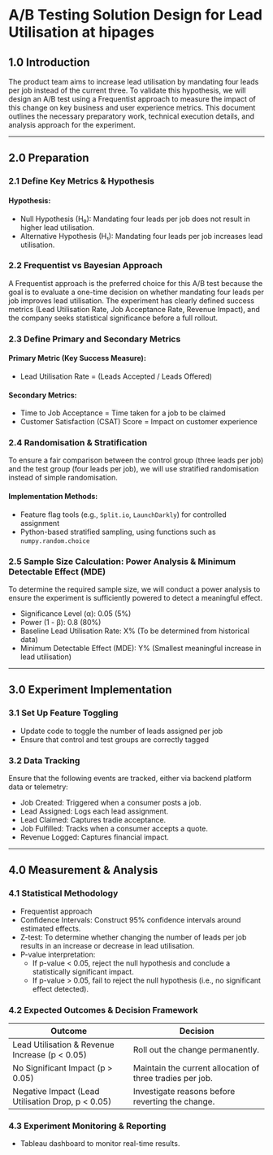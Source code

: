 # A/B Testing Solution Design for Lead Utilisation at hipages

## 1.0 Introduction

The product team aims to increase lead utilisation by mandating four leads per job instead of the current three. To validate this hypothesis, we will design an A/B test using a Frequentist approach to measure the impact of this change on key business and user experience metrics. This document outlines the necessary preparatory work, technical execution details, and analysis approach for the experiment.

---

## 2.0 Preparation

### 2.1 Define Key Metrics & Hypothesis

#### Hypothesis:
- Null Hypothesis (H₀): Mandating four leads per job does not result in higher lead utilisation.
- Alternative Hypothesis (H₁): Mandating four leads per job increases lead utilisation.

### 2.2 Frequentist vs Bayesian Approach

A Frequentist approach is the preferred choice for this A/B test because the goal is to evaluate a one-time decision on whether mandating four leads per job improves lead utilisation. The experiment has clearly defined success metrics (Lead Utilisation Rate, Job Acceptance Rate, Revenue Impact), and the company seeks statistical significance before a full rollout.

### 2.3 Define Primary and Secondary Metrics

#### Primary Metric (Key Success Measure):
- Lead Utilisation Rate = (Leads Accepted / Leads Offered)

#### Secondary Metrics:
- Time to Job Acceptance = Time taken for a job to be claimed
- Customer Satisfaction (CSAT) Score = Impact on customer experience

### 2.4 Randomisation & Stratification

To ensure a fair comparison between the control group (three leads per job) and the test group (four leads per job), we will use stratified randomisation instead of simple randomisation.

#### Implementation Methods:
- Feature flag tools (e.g., `Split.io`, `LaunchDarkly`) for controlled assignment
- Python-based stratified sampling, using functions such as `numpy.random.choice`

### 2.5 Sample Size Calculation: Power Analysis & Minimum Detectable Effect (MDE)

To determine the required sample size, we will conduct a power analysis to ensure the experiment is sufficiently powered to detect a meaningful effect.

- Significance Level (α): 0.05 (5%)  
- Power (1 - β): 0.8 (80%)  
- Baseline Lead Utilisation Rate: X% (To be determined from historical data)  
- Minimum Detectable Effect (MDE): Y% (Smallest meaningful increase in lead utilisation)  

---

## 3.0 Experiment Implementation

### 3.1 Set Up Feature Toggling
- Update code to toggle the number of leads assigned per job
- Ensure that control and test groups are correctly tagged

### 3.2 Data Tracking
Ensure that the following events are tracked, either via backend platform data or telemetry:

- Job Created: Triggered when a consumer posts a job.
- Lead Assigned: Logs each lead assignment.
- Lead Claimed: Captures tradie acceptance.
- Job Fulfilled: Tracks when a consumer accepts a quote.
- Revenue Logged: Captures financial impact.

---

## 4.0 Measurement & Analysis

### 4.1 Statistical Methodology

- Frequentist approach
- Confidence Intervals: Construct 95% confidence intervals around estimated effects.
- Z-test: To determine whether changing the number of leads per job results in an increase or decrease in lead utilisation.
- P-value interpretation:
  - If p-value < 0.05, reject the null hypothesis and conclude a statistically significant impact.
  - If p-value > 0.05, fail to reject the null hypothesis (i.e., no significant effect detected).

### 4.2 Expected Outcomes & Decision Framework

| Outcome | Decision |
|------------|-------------|
| Lead Utilisation & Revenue Increase (p < 0.05) | Roll out the change permanently. |
| No Significant Impact (p > 0.05) | Maintain the current allocation of three tradies per job. |
| Negative Impact (Lead Utilisation Drop, p < 0.05) | Investigate reasons before reverting the change. |

### 4.3 Experiment Monitoring & Reporting
- Tableau dashboard to monitor real-time results.
